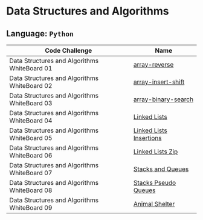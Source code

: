# Data Structures and Algorithms

## Language: `Python`

|Code Challenge|Name|
--|--
|Data Structures and Algorithms WhiteBoard 01|[array-reverse](docs/array-reverse/README.md)
|Data Structures and Algorithms WhiteBoard 02|[array-insert-shift](docs/array-reverse/README.md)
|Data Structures and Algorithms WhiteBoard 03|[array-binary-search](docs/array-binary-search/README.md)
|Data Structures and Algorithms WhiteBoard 04|[Linked Lists](docs/linked-list/README.md)
|Data Structures and Algorithms WhiteBoard 05|[Linked Lists Insertions](docs/linked_list_insertions/README.md)
|Data Structures and Algorithms WhiteBoard 06|[Linked Lists Zip](docs/linked_list_zip/README.md)
|Data Structures and Algorithms WhiteBoard 07|[Stacks and Queues](docs/stack_and_queue/README.md)
|Data Structures and Algorithms WhiteBoard 08|[Stacks Pseudo Queues](docs/stack_queue_pseudo/README.md)
|Data Structures and Algorithms WhiteBoard 09|[Animal Shelter](docs/stack_queue_animal_shelter/README.md)
